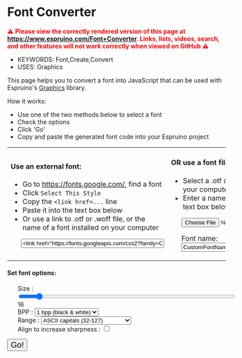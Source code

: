 <!--- Copyright (c) 2020 Gordon Williams, Pur3 Ltd. See the file LICENSE for copying permission. -->
Font Converter
========================

<span style="color:red">:warning: **Please view the correctly rendered version of this page at https://www.espruino.com/Font+Converter. Links, lists, videos, search, and other features will not work correctly when viewed on GitHub** :warning:</span>

* KEYWORDS: Font,Create,Convert
* USES: Graphics

This page helps you to convert a font into JavaScript that can be used
with Espruino's [Graphics](/Graphics) library.

How it works:

* Use one of the two methods below to select a font
* Check the options
* Click 'Go'
* Copy and paste the generated font code into your Espruino project

<form id="fontForm">

<table style="margin-left: 0">
  <tr>
    <td width="50%">
      <h4>Use an external font:</h4>
      <ul>
        <li>Go to <a href="https://fonts.google.com/">https://fonts.google.com/</a>, find a font</li>
        <li>Click <code>Select This Style</code></li>
        <li>Copy the <code>&lt;link href=...</code> line</li>
        <li>Paste it into the text box below</li>
        <li>Or use a link to .otf or .woff file, or the name of a font installed on your computer</li>
      </ul>
      <p>
        <input id="fontLink" type="text" style="width: 330px; margin-left: 24px;" value="<link href=&quot;https://fonts.googleapis.com/css2?family=Open+Sans+Condensed:wght@700&display=swap&quot; rel=&quot;stylesheet&quot;>" size="80"></input>
      </p>
    </td>
    <td width="50%" style="vertical-align:top;">
      <h4>OR use a font file:</h4>
      <ul>
        <li>Select a .otf or .woff font file on your computer</li>
        <li>Enter a name for your font in the text box below</li>
      </ul>
      <p style="margin-left:24px; ">
        <input id="fontFile" type="file" onchange="onChangeFontFile()" />
      </p>
      <p style="margin-left:24px; ">
        <span>Font name: </span>
        <input id="fontFileName" type="text" value="CustomFontName" />
      </p>
    </td>
  </tr>
</table>

<h4>Set font options:</h4>
<div style="margin-left: 24px">
  Size : <input type="range" min="4" max="150" value="16" class="slider" style="width:500px" id="fontSize"><span id="fontSizeText">16</span><br/>
  BPP : <select id="fontBPP">
    <option value="1" selected>1 bpp (black & white)</option>
    <option value="2">2 bpp</option>
    <option value="4">4 bpp</option>
  </select><br/>
  Range : <select id="fontRange">
    <option value="ASCII">ASCII (32-127)</option>
    <option value="ASCIICAPS" selected>ASCII capitals (32-127)</option>
    <option value="ISO8859-1">ISO8859-1 / ISO Latin (32-255)</option>
    <option value="Numeric">Numeric (46-58)</option>
  </select><br/>
  Align to increase sharpness : <input type="checkbox" id="fontJitter"></input><br/>
  </form>
</div>
<button id="calculateFont" style="font-size: 14pt;">Go!</button><br/>

<span style="display:none;" id="fontTest" >This is a test of the font</span><br/>
<canvas width="256" height="256" id="fontcanvas" style="display:none"></canvas>
<textarea id="result" style="width:100%;display:none" rows="16"></textarea>
<canvas id="fontPreview" style="display:none;border:1px solid black;width:100%;image-rendering: pixelated;"></canvas>
<script>
var fontRanges = {
 "ASCII" : {min:32, max:127, txt:"This is a test of the font"},
 "ASCIICAPS" : {min:32, max:93, txt:"THIS IS A TEST OF THE FONT"},
 "ISO8859-1" : {min:32, max:255, txt:"This is a test of the font"},
 "Numeric" : {min:46, max:58, txt:"0.123456789:/"},
};
// Each character can be moved around slightly in order to ensure the maximum
// amount of 'solid' pixels
var FONT_JITTER = false;
var cssNode;

function createFont(fontName, fontHeight, BPP, charMin, charMax) {
  var canvas = document.getElementById("fontcanvas");
  var ctx = canvas.getContext("2d");
  ctx.font = fontHeight+"px "+fontName;
  ctx.textBaseline = "bottom";

  function drawChSimple(ch, ox, oy) {
    var xPos = 0;
    var yPos = Math.round(fontHeight*0.5);
    ctx.fillStyle = "black";
    ctx.fillRect(xPos,0,fontHeight*2,fontHeight*2);
    ctx.fillStyle = "white";  
    ctx.fillText(ch, xPos + ox, fontHeight + yPos + oy);  
    
    var chWidth = Math.round(ctx.measureText(ch).width);
    var img = { width:0, height:fontHeight+1, data:[] };
    if (chWidth) {
      var yOffset = 0;  
      // sometimes fonts are too high up - if so, nudge them down
      do {
        img = ctx.getImageData(xPos,yPos+yOffset-1,chWidth,1);
        var allClear = true;
        for (var i=0;i<img.data.length;i+=4)
          if (img.data[i]) allClear = false;
        if (!allClear) yOffset--;          
      } while(!allClear && yOffset>-fontHeight);
      // Sometimes, fonts drop below the bottom of their
      // font box. In this case, we nudge them up by a pixel or two
      if (!yOffset) do {
        img = ctx.getImageData(xPos,fontHeight+yPos+yOffset,chWidth,1);
        var allClear = true;
        for (var i=0;i<img.data.length;i+=4)
          if (img.data[i]) allClear = false;
        if (!allClear) yOffset++;          
      } while(!allClear && yOffset<fontHeight);
      if (yOffset>0) console.log("Nudging character "+JSON.stringify(ch)+" up by "+yOffset+" pixels to it fits");
      if (yOffset<0) console.log("Nudging character "+JSON.stringify(ch)+" down by "+(-yOffset)+" pixels to it fits");
      // get image data
      img = ctx.getImageData(xPos,yPos+yOffset,chWidth,fontHeight);
    }
    return img; // data/width/height
  }

  // This one draws the same character at different offsets to try and get the clearest image
  // clearest image = most bright pixels
  function drawCh(ch) {
    var adjust = [{x:0,y:0}];
    if (FONT_JITTER) {
      adjust = [];
      for (var x=-0.5;x<0.5;x+=0.25)
        for (var y=-0.5;y<0.5;y+=0.25)
          adjust.push({x:x,y:y});
    }
    var bestPixelCnt, bestImg;
    adjust.forEach(a=>{
      var img = drawChSimple(ch, a.x, a.y);
      var greyPixelAmt = 0;
      for (var i=0;i<img.data.length;i+=4) {
        var greyAmt = img.data[i];
        if (greyAmt>128) greyAmt = 255-greyAmt;
        // the higher 'blurry' is, the more grey
        // the image is
        greyPixelAmt += greyAmt*greyAmt;
      }
      if (bestPixelCnt===undefined || greyPixelAmt < bestPixelCnt) {
        bestPixelCnt = greyPixelAmt;
        bestImg = img;
      }
    });
    return bestImg;
  }

  var preview = document.getElementById("fontPreview");
  preview.style.display = "inherit";
  var prevCtx = preview.getContext("2d");
  preview.width = fontHeight*16;
  preview.height = fontHeight*16;
  prevCtx.width = fontHeight*16;
  prevCtx.height = fontHeight*16;
  var prevImg = prevCtx.createImageData(fontHeight,fontHeight);

  var fontData = [];
  var bitData = 0, bitCount = 0;
  var fontWidths = [];
  var maxCol = 0, maxP = 0;
  var minY = 10000, maxY = -1;
  for (var ch=charMin;ch<=charMax;ch++) {
    var img = drawCh(String.fromCharCode(ch));
    fontWidths.push(img.width);
    prevImg.data.fill(255);
    for (var x=0;x<img.width;x++) {
      var s = "";
      for (var y=0;y<img.height;y++) {
        var idx = (x + y*img.width)*4;
        // get greyscale
        var c = (img.data[idx]+img.data[idx+1]+img.data[idx+2]) / 3;
        if (c>maxCol)maxCol=c;          
        // shift down to BPP with rounding
        c = (c + (127>>BPP)) >> (8-BPP);
        if (c>=(1<<BPP)) c = (1<<BPP)-1;
        // debug
        if (c>maxP) maxP=c;
        if (c) {
          if (y > maxY) maxY = y;
          if (y < minY) minY = y;
        }
        //if (ch=="X".charCodeAt()) console.log(x,y,c);
        s += " ,/#"[c>>(BPP-2)];
        var n = (x+(y*fontHeight))*4;
        var prevCol = 255 - (c << (8-BPP));
        prevImg.data[n] = prevImg.data[n+1] = prevImg.data[n+2] = prevCol;
        // add bit data
        bitData = (bitData<<BPP) | c;
        bitCount += BPP;
        if (bitCount>=8) {
          fontData.push(bitData);
          bitData = 0;
          bitCount = 0;
        }
      }
      //console.log(s);
    }
    prevCtx.putImageData( prevImg, (ch&15)*fontHeight, (ch>>4)*fontHeight );     
  }
  // draw grid lines
  prevCtx.strokeStyle = "red";
  prevCtx.lineWidth = 0.1;
  for (var i=0;i<16;i++) {
    prevCtx.moveTo(0, fontHeight*i);
    prevCtx.lineTo(fontHeight*16, fontHeight*i);
    prevCtx.moveTo(fontHeight*i, 0);
    prevCtx.lineTo(fontHeight*i, fontHeight*16);
  }
  prevCtx.stroke();

  //console.log("Max color value = "+maxCol+", in bpp "+maxP);
  // if all fonts are the same width...
  var fixedWidth = fontWidths.every(w=>w==fontWidths[0]);

  var result = document.getElementById("result");
  result.style.display = "inherit";
  result.innerHTML = `
Graphics.prototype.setFont${fontName.replace(/[^A-Za-z0-9]/g,"")} = function(scale) {
  // Actual height ${maxY+1-minY} (${maxY} - ${minY})
  this.setFontCustom(atob("${btoa(String.fromCharCode.apply(null,fontData))}"), ${charMin}, ${fixedWidth?fontWidths[0]:`atob("${btoa(String.fromCharCode.apply(null,fontWidths))}")`}, ${fontHeight}+(scale<<8)+(${BPP}<<16));
  return this;
}`.trim();  
}

function onChangeFontFile() {
  // when user selects a font file, prepopulate its font name based on the file name
  var fontFile = document.getElementById('fontFile').files[0];
  if(fontFile) {
    var fileName = fontFile.name.split('.')[0];
    var fontName = fileName.replace(/\W/g, ''); // remove non-alphanumeric chars
    document.getElementById('fontFileName').value = fontName;
  }
}

function getFontLinkAndName(callback) {
  var fontFile = document.getElementById('fontFile').files[0];
  if(fontFile) {
    var fontName = document.getElementById('fontFileName').value.trim();
    console.log("fontLink: Found font file upload - creating data url");
    // use FileReader to load font file & read as base64 data URL string
    const reader = new FileReader();
    reader.addEventListener("load", function onLoadFontData() {
      const dataUrl = reader.result;
      console.log("fontLink: loaded data URL");
      callback(dataUrl, fontName);
      reader.removeEventListener("load", onLoadFontData);
    }, false);
    reader.readAsDataURL(fontFile);

  } else {
    var fontLink = document.getElementById('fontLink').value.trim();
    var fontName = "Sans Serif";
    if(!fontLink.length) {
      alert("No font name, link or file provided");
      return;
    }
    if (fontLink.startsWith("http") || fontLink.startsWith("data:")) {
      console.log("fontLink: Found bare URL");
    } else if (fontLink.startsWith("<")) {
      console.log("fontLink: Found <link...");
      var m = fontLink.match(/href="([^"]+)"/);
      if (m!==null) {
        console.log("fontLink: Found CSS Link");
        fontLink = m[1];
      } else {
        alert("Malformed Font link");
        return;
      }
    } else {
      console.log("fontLink: Assuming it's a font name");
      fontName = fontLink;
      fontLink = "";
    }
    if (fontLink) {
      fontName = undefined;
      var m;
      m = fontLink.match(/family=([%\w+]+)/);
      if (m!==null)
        fontName = decodeURI(m[1].replace(/\+/g," "));
      if (fontName===undefined) {
        m = fontLink.match(/([^/]*)\.otf/);
        if (m!==null)
          fontName = decodeURI(m[1]);      
      }
      if (fontName===undefined) {
        alert("Unable to work out font family from link");
        return;
      }
      if (fontLink.includes("#"))
        fontLink = fontLink.substr(0,fontLink.indexOf("#"));
    }
    callback(fontLink, fontName);
  }

}

function loadFontAndCalculate(fontLink, fontName) {
  console.log("URL: " + (fontLink ? fontLink.substring(0, 500) : "[none]"));
  console.log("Family: " + fontName);
  var fontHeight = parseInt(document.getElementById('fontSize').value);
  var fontBPP = parseInt(document.getElementById("fontBPP").value);
  var fontRangeName =  document.getElementById("fontRange").value;
  var fontRange = fontRanges[fontRangeName];
  if (!fontRange) throw new Error("Unknown font range");
  FONT_JITTER = document.getElementById("fontJitter").checked;

  document.getElementById('fontTest').style = `font-family: '${fontName}';font-size: ${fontHeight}px`;
  document.getElementById('fontTest').innerText = fontRange.txt;

  function callback() {
    createFont(fontName, fontHeight, fontBPP, fontRange.min, fontRange.max);
  }

  if (fontLink=="" || (cssNode && cssNode.href == fontLink)) {
    console.log("Font already loaded");
    return callback();
  }
  if (cssNode) cssNode.remove();
  if (fontLink.match(/\.otf([?#].*)?/) || fontLink.match(/^data:/)) {
    cssNode = document.createElement("style");
    cssNode.innerText = '@font-face { font-family: '+fontName+'; src: url('+JSON.stringify(fontLink)+') format("opentype"); }';
    cssNode.href = fontLink;
  } else {
    // assume CSS
    cssNode = document.createElement("link");
    cssNode.rel = "stylesheet";
    cssNode.type = "text/css";
    cssNode.href = fontLink;
  }
  var head = document.getElementsByTagName("head")[0];
  head.appendChild(cssNode);

  console.log("Waiting for font load");
  cssNode.onload = function() {
    setTimeout(function() {
      console.log("Font loaded");
      callback();
    }, 100);
  };
}

document.getElementById("calculateFont").addEventListener('click',function(e) {
  e.preventDefault();
  getFontLinkAndName(loadFontAndCalculate);
});
document.getElementById('fontSize').addEventListener('mousemove',function() {
  document.getElementById('fontSizeText').innerHTML = document.getElementById('fontSize').value;
});
document.getElementById("fontForm").addEventListener('submit', function(e) {
  e.preventDefault();
  getFontLinkAndName(loadFontAndCalculate);
});
</script>
